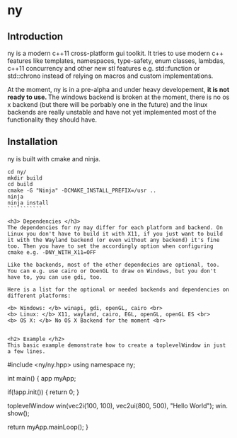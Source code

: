 # ny

<h2> Introduction </h2>
ny is a modern c++11 cross-platform gui toolkit. It tries to use modern c++ features like templates, namespaces, type-safety, enum classes, lambdas, c++11 concurrency and other new stl features e.g. std::function or std::chrono instead of relying on macros and custom implementations.

At the moment, ny is in a pre-alpha and under heavy developement, <b> it is not ready to use. </b>
The windows backend is broken at the moment, there is no os x backend (but there will be porbably one in the future) and the linux backends are really unstable and have not yet implemented most of the functionality they should have.


<h2> Installation </h2>
ny is built with cmake and ninja.

`````````````
cd ny/
mkdir build
cd build
cmake -G "Ninja" -DCMAKE_INSTALL_PREFIX=/usr ..
ninja
ninja install
```````````

<h3> Dependencies </h3>
The dependencies for ny may differ for each platform and backend. On Linux you don't have to build it with X11, if you just want to build it with the Wayland backend (or even without any backend) it's fine too. Then you have to set the accordingly option when configuring cmake e.g. -DNY_WITH_X11=OFF

Like the backends, most of the other dependecies are optional, too. You can e.g. use cairo or OoenGL to draw on Windows, but you don't have to, you can use gdi, too.

Here is a list for the optional or needed backends and dependencies on different platforms:

<b> Windows: </b> winapi, gdi, openGL, cairo <br>
<b> Linux: </b> X11, wayland, cairo, EGL, openGL, openGL ES <br>
<b> OS X: </b> No OS X Backend for the moment <br>


<h2> Example </h2>
This basic example demonstrate how to create a toplevelWindow in just a few lines.

`````````````
#include <ny/ny.hpp>
using namespace ny;

int main()
{
  app myApp;
  
  if(!app.init())
  {
    return 0;
  }
  
  toplevelWindow win(vec2i(100, 100), vec2ui(800, 500), "Hello World");
  win. show();
  
  return myApp.mainLoop();
}
````````````
